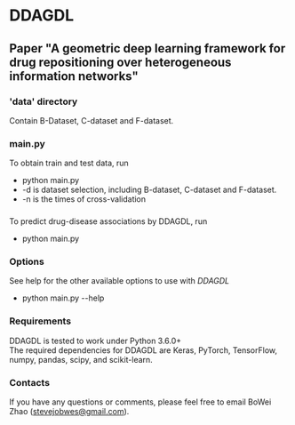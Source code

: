 # DDAGDL
## Paper "A geometric deep learning framework for drug repositioning over heterogeneous information networks"

### 'data' directory
Contain B-Dataset, C-dataset and F-dataset.

### main.py
To obtain train and test data, run
  - python main.py 
  - -d is dataset selection, including B-dataset, C-dataset and F-dataset.
  - -n is the times of cross-validation

###
To predict drug-disease associations by DDAGDL, run
  - python main.py

### Options
See help for the other available options to use with *DDAGDL*
  - python main.py --help

### Requirements
DDAGDL is tested to work under Python 3.6.0+  
The required dependencies for DDAGDL are Keras, PyTorch, TensorFlow, numpy, pandas, scipy, and scikit-learn.

### Contacts
If you have any questions or comments, please feel free to email BoWei Zhao (stevejobwes@gmail.com).
